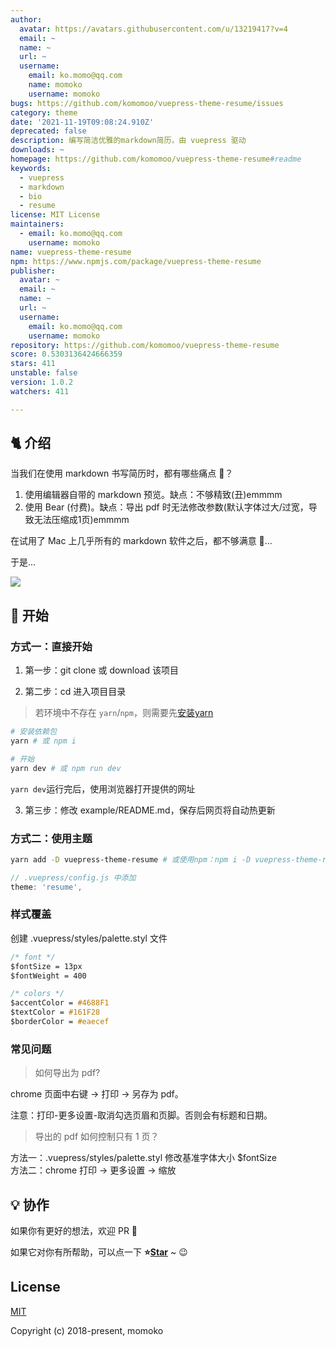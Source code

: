 ```yaml
---
author:
  avatar: https://avatars.githubusercontent.com/u/13219417?v=4
  email: ~
  name: ~
  url: ~
  username:
    email: ko.momo@qq.com
    name: momoko
    username: momoko
bugs: https://github.com/komomoo/vuepress-theme-resume/issues
category: theme
date: '2021-11-19T09:08:24.910Z'
deprecated: false
description: 编写简洁优雅的markdown简历，由 vuepress 驱动
downloads: ~
homepage: https://github.com/komomoo/vuepress-theme-resume#readme
keywords:
  - vuepress
  - markdown
  - bio
  - resume
license: MIT License
maintainers:
  - email: ko.momo@qq.com
    username: momoko
name: vuepress-theme-resume
npm: https://www.npmjs.com/package/vuepress-theme-resume
publisher:
  avatar: ~
  email: ~
  name: ~
  url: ~
  username:
    email: ko.momo@qq.com
    username: momoko
repository: https://github.com/komomoo/vuepress-theme-resume
score: 0.5303136424666359
stars: 411
unstable: false
version: 1.0.2
watchers: 411

---
```


## 🐈 介绍

当我们在使用 markdown 书写简历时，都有哪些痛点 🤒？

1.  使用编辑器自带的 markdown 预览。缺点：不够精致(丑)emmmm
2.  使用 Bear (付费)。缺点：导出 pdf 时无法修改参数(默认字体过大/过宽，导致无法压缩成1页)emmmm

在试用了 Mac 上几乎所有的 markdown 软件之后，都不够满意 🤕...

于是...

![](imgs/eg.jpg)

## 🚀 开始

### 方式一：直接开始

1.  第一步：git clone 或 download 该项目

2.  第二步：cd 进入项目目录

> 若环境中不存在 `yarn`/`npm`，则需要先[安装yarn](https://yarnpkg.com/zh-Hans/docs/install)

```bash
# 安装依赖包
yarn # 或 npm i

# 开始
yarn dev # 或 npm run dev
```

`yarn dev`运行完后，使用浏览器打开提供的网址

3.  第三步：修改 example/README.md，保存后网页将自动热更新

### 方式二：使用主题

```bash
yarn add -D vuepress-theme-resume # 或使用npm：npm i -D vuepress-theme-resume
```

```js
// .vuepress/config.js 中添加
theme: 'resume',
```

### 样式覆盖

创建 .vuepress/styles/palette.styl 文件

```css
/* font */
$fontSize = 13px
$fontWeight = 400

/* colors */
$accentColor = #4688F1
$textColor = #161F28
$borderColor = #eaecef
```

### 常见问题

> 如何导出为 pdf?

chrome 页面中右键 -> 打印 -> 另存为 pdf。

注意：打印-更多设置-取消勾选页眉和页脚。否则会有标题和日期。

> 导出的 pdf 如何控制只有 1 页？

方法一：.vuepress/styles/palette.styl 修改基准字体大小 $fontSize <br>
方法二：chrome 打印 -> 更多设置 -> 缩放

## 💡 协作

如果你有更好的想法，欢迎 PR 👏

如果它对你有所帮助，可以点一下 <b>⭐️<a href="#">Star</a></b> ~ 😉

## License

[MIT](http://opensource.org/licenses/MIT)

Copyright (c) 2018-present, momoko

